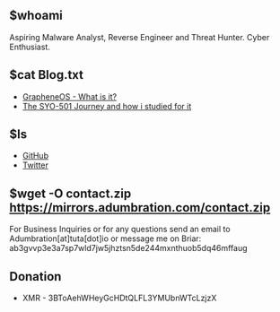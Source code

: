 ## $whoami

Aspiring Malware Analyst, Reverse Engineer and Threat Hunter. Cyber Enthusiast.
## $cat Blog.txt
* [GrapheneOS - What is it?](https://telegra.ph/GrapheneOS---What-is-it-03-24)
* [The SYO-501 Journey and how i studied for it](https://telegra.ph/The-SYO-501-Journey-and-how-i-studied-for-it-03-23)

## $ls 
* [GitHub](https://github.com/Adumbrati0n)
* [Twitter](https://twitter.com/ADUMBRATION_)

## $wget -O contact.zip https://mirrors.adumbration.com/contact.zip

For Business Inquiries or for any questions send an email to Adumbration[at]tuta[dot]io 
or message me on Briar: ab3gvvp3e3a7sp7wld7jw5jhztsn5de244mxnthuob5dq46mffaug

## Donation
* XMR - 3BToAehWHeyGcHDtQLFL3YMUbnWTcLzjzX


